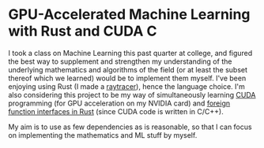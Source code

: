# GPU-Accelerated Machine Learning with Rust and CUDA C

I took a class on Machine Learning this past quarter at college, and figured the best way to supplement and strengthen my understanding of the underlying mathematics and algorithms of the field (or at least the subset thereof which we learned) would be to implement them myself.
I've been enjoying using Rust (I made a [raytracer](https://github.com/arjunr00/raytracer-rust)), hence the language choice.
I'm also considering this project to be my way of simultaneously learning [CUDA](https://developer.nvidia.com/cuda-toolkit) programming (for GPU acceleration on my NVIDIA card) and [foreign function interfaces in Rust](https://doc.rust-lang.org/nomicon/ffi.html) (since CUDA code is written in C/C++).

My aim is to use as few dependencies as is reasonable, so that I can focus on implementing the mathematics and ML stuff by myself.
